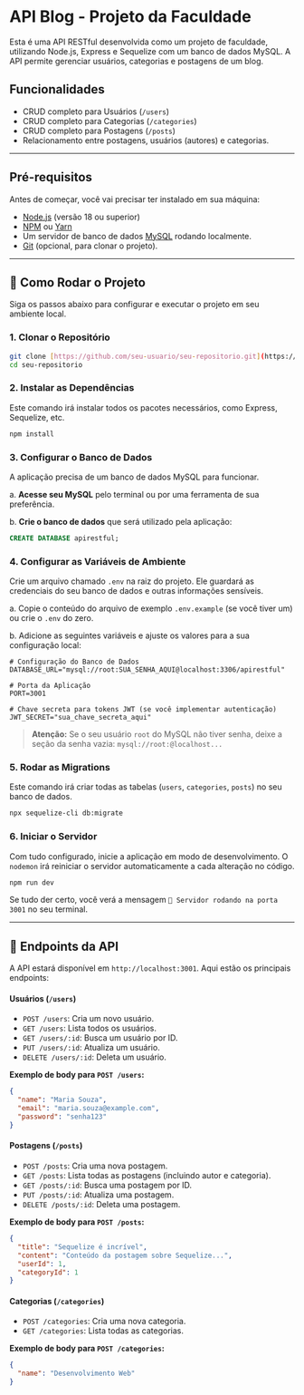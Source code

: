 # API Blog - Projeto da Faculdade

Esta é uma API RESTful desenvolvida como um projeto de faculdade, utilizando Node.js, Express e Sequelize com um banco de dados MySQL. A API permite gerenciar usuários, categorias e postagens de um blog.

## Funcionalidades

- CRUD completo para Usuários (`/users`)
- CRUD completo para Categorias (`/categories`)
- CRUD completo para Postagens (`/posts`)
- Relacionamento entre postagens, usuários (autores) e categorias.

---

## Pré-requisitos

Antes de começar, você vai precisar ter instalado em sua máquina:
- [Node.js](https://nodejs.org/en/) (versão 18 ou superior)
- [NPM](https://www.npmjs.com/) ou [Yarn](https://yarnpkg.com/)
- Um servidor de banco de dados [MySQL](https://www.mysql.com/) rodando localmente.
- [Git](https://git-scm.com/) (opcional, para clonar o projeto).

---

## 🚀 Como Rodar o Projeto

Siga os passos abaixo para configurar e executar o projeto em seu ambiente local.

### 1. Clonar o Repositório
```bash
git clone [https://github.com/seu-usuario/seu-repositorio.git](https://github.com/seu-usuario/seu-repositorio.git)
cd seu-repositorio
```

### 2. Instalar as Dependências
Este comando irá instalar todos os pacotes necessários, como Express, Sequelize, etc.
```bash
npm install
```

### 3. Configurar o Banco de Dados
A aplicação precisa de um banco de dados MySQL para funcionar.

a. **Acesse seu MySQL** pelo terminal ou por uma ferramenta de sua preferência.

b. **Crie o banco de dados** que será utilizado pela aplicação:
```sql
CREATE DATABASE apirestful;
```

### 4. Configurar as Variáveis de Ambiente
Crie um arquivo chamado `.env` na raiz do projeto. Ele guardará as credenciais do seu banco de dados e outras informações sensíveis.

a. Copie o conteúdo do arquivo de exemplo `.env.example` (se você tiver um) ou crie o `.env` do zero.

b. Adicione as seguintes variáveis e ajuste os valores para a sua configuração local:
```
# Configuração do Banco de Dados
DATABASE_URL="mysql://root:SUA_SENHA_AQUI@localhost:3306/apirestful"

# Porta da Aplicação
PORT=3001

# Chave secreta para tokens JWT (se você implementar autenticação)
JWT_SECRET="sua_chave_secreta_aqui"
```
> **Atenção:** Se o seu usuário `root` do MySQL não tiver senha, deixe a seção da senha vazia: `mysql://root:@localhost...`

### 5. Rodar as Migrations
Este comando irá criar todas as tabelas (`users`, `categories`, `posts`) no seu banco de dados.
```bash
npx sequelize-cli db:migrate
```

### 6. Iniciar o Servidor
Com tudo configurado, inicie a aplicação em modo de desenvolvimento. O `nodemon` irá reiniciar o servidor automaticamente a cada alteração no código.
```bash
npm run dev
```
Se tudo der certo, você verá a mensagem `🚀 Servidor rodando na porta 3001` no seu terminal.

---

## 📖 Endpoints da API

A API estará disponível em `http://localhost:3001`. Aqui estão os principais endpoints:

#### Usuários (`/users`)
- `POST /users`: Cria um novo usuário.
- `GET /users`: Lista todos os usuários.
- `GET /users/:id`: Busca um usuário por ID.
- `PUT /users/:id`: Atualiza um usuário.
- `DELETE /users/:id`: Deleta um usuário.

**Exemplo de body para `POST /users`:**
```json
{
  "name": "Maria Souza",
  "email": "maria.souza@example.com",
  "password": "senha123"
}
```

#### Postagens (`/posts`)
- `POST /posts`: Cria uma nova postagem.
- `GET /posts`: Lista todas as postagens (incluindo autor e categoria).
- `GET /posts/:id`: Busca uma postagem por ID.
- `PUT /posts/:id`: Atualiza uma postagem.
- `DELETE /posts/:id`: Deleta uma postagem.

**Exemplo de body para `POST /posts`:**
```json
{
  "title": "Sequelize é incrível",
  "content": "Conteúdo da postagem sobre Sequelize...",
  "userId": 1,
  "categoryId": 1
}
```

#### Categorias (`/categories`)
- `POST /categories`: Cria uma nova categoria.
- `GET /categories`: Lista todas as categorias.

**Exemplo de body para `POST /categories`:**
```json
{
  "name": "Desenvolvimento Web"
}
```